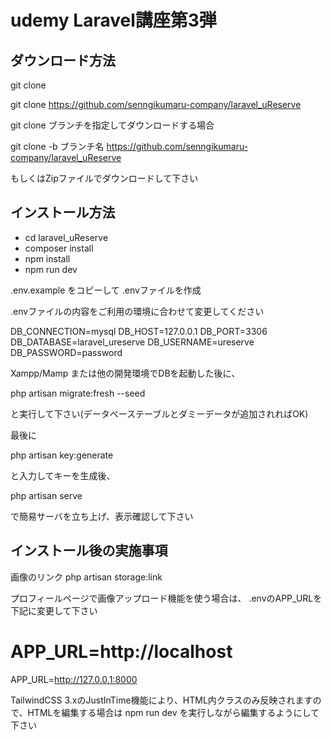 # udemy Laravel講座第3弾

## ダウンロード方法

git clone

git clone <https://github.com/senngikumaru-company/laravel_uReserve>

git clone ブランチを指定してダウンロードする場合

git clone -b ブランチ名 <https://github.com/senngikumaru-company/laravel_uReserve>

もしくはZipファイルでダウンロードして下さい

## インストール方法

- cd laravel_uReserve
- composer install
- npm install
- npm run dev

.env.example をコピーして .envファイルを作成

.envファイルの内容をご利用の環境に合わせて変更してください

DB_CONNECTION=mysql
DB_HOST=127.0.0.1
DB_PORT=3306
DB_DATABASE=laravel_ureserve
DB_USERNAME=ureserve
DB_PASSWORD=password

Xampp/Mamp または他の開発環境でDBを起動した後に、

php artisan migrate:fresh --seed

と実行して下さい(データベーステーブルとダミーデータが追加されればOK)

最後に

php artisan key:generate

と入力してキーを生成後、

php artisan serve

で簡易サーバを立ち上げ、表示確認して下さい

## インストール後の実施事項

画像のリンク
php artisan storage:link

プロフィールページで画像アップロード機能を使う場合は、
.envのAPP_URLを下記に変更して下さい

# APP_URL=http://localhost
APP_URL=http://127.0.0.1:8000

TailwindCSS 3.xのJustInTime機能により、HTML内クラスのみ反映されますので、HTMLを編集する場合は
npm run dev を実行しながら編集するようにして下さい
